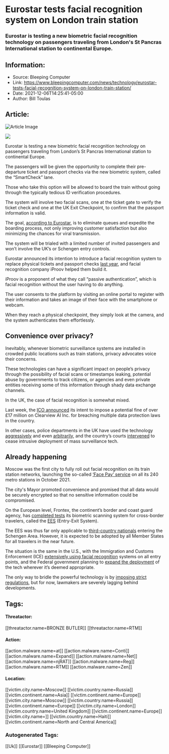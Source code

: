 # Eurostar tests facial recognition system on London train station
### Eurostar is testing a new biometric facial recognition technology on passengers traveling from London's St Pancras International station to continental Europe.

## Information:
+ Source: Bleeping Computer
+ Link: https://www.bleepingcomputer.com/news/technology/eurostar-tests-facial-recognition-system-on-london-train-station/
+ Date: 2021-12-06T14:25:41-05:00
+ Author: Bill Toulas


## Article:
![Article Image](https://www.bleepstatic.com/content/hl-images/2021/12/06/eurostar.jpg)

![](https://www.bleepstatic.com/content/hl-images/2021/12/06/eurostar.jpg?rand=1763897632)


Eurostar is testing a new biometric facial recognition technology on passengers traveling from London’s St Pancras International station to continental Europe.


The passengers will be given the opportunity to complete their pre-departure ticket and passport checks via the new biometric system, called the “SmartCheck” lane.


Those who take this option will be allowed to board the train without going through the typically tedious ID verification procedures.


The system will involve two facial scans, one at the ticket gate to verify the ticket check and one at the UK Exit Checkpoint, to confirm that the passport information is valid.


The goal, [according to Eurostar](https://www.businesswire.com/news/home/20211205005029/en/iProov-and-Eurostar-Launch-Trial-to-Provide-Contactless-Travel-at-London-St-Pancras-International), is to eliminate queues and expedite the boarding process, not only improving customer satisfaction but also minimizing the chances for viral transmission.


The system will be trialed with a limited number of invited passengers and won’t involve the UK’s or Schengen entry controls.


Eurostar announced its intention to introduce a facial recognition system to replace physical tickets and passport checks [last year](https://www.nfcw.com/2020/06/24/366887/eurostar-to-let-international-train-passengers-use-biometrics-to-replace-physical-tickets-and-passport-checks/), and facial recognition company iProov helped them build it.


iProov is a proponent of what they call “passive authentication”, which is facial recognition without the user having to do anything.


The user consents to the platform by visiting an online portal to register with their information and takes an image of their face with the smartphone or webcam.


When they reach a physical checkpoint, they simply look at the camera, and the system authenticates them effortlessly.


Convenience over privacy?
-------------------------


Inevitably, whenever biometric surveillance systems are installed in crowded public locations such as train stations, privacy advocates voice their concerns.


These technologies can have a significant impact on people’s privacy through the possibility of facial scans or timestamps leaking, potential abuse by governments to track citizens, or agencies and even private entities receiving some of this information through shady data exchange channels.


In the UK, the case of facial recognition is somewhat mixed. 


Last week, the [ICO announced](https://ico.org.uk/about-the-ico/news-and-events/news-and-blogs/2021/11/ico-issues-provisional-view-to-fine-clearview-ai-inc-over-17-million/) its intent to impose a potential fine of over £17 million on Clearview AI Inc. for breaching multiple data protection laws in the country.


In other cases, police departments in the UK have used the technology [aggressively](https://www.wired.co.uk/article/met-police-facial-recognition-new#:~:text=The%20UK's%20biggest%20police%20force,bid%20to%20track%20down%20suspects.) and even [arbitrarily](https://www.theguardian.com/technology/2020/jan/12/anger-over-use-facial-recognition-south-wales-football-derby-cardiff-swansea), and the country’s courts [intervened](https://www.bbc.com/news/uk-wales-53734716) to cease intrusive deployment of mass surveillance tech.


Already happening
-----------------


Moscow was the first city to fully roll out facial recognition on its train station networks, launching the so-called [‘Face Pay’ service](https://www.mos.ru/news/item/97579073/) on all its 240 metro stations in October 2021.


The city's Mayor promoted convenience and promised that all data would be securely encrypted so that no sensitive information could be compromised.


On the European level, Frontex, the continent’s border and coast guard agency, has [completed tests](https://frontex.europa.eu/media-centre/news/news-release/frontex-entry-exit-system-pilot-project-6FimQn) its biometric scanning system for cross-border travelers, called the [EES](https://ec.europa.eu/home-affairs/policies/schengen-borders-and-visa/smart-borders/entry-exit-system_en) (Entry-Exit System).


The EES was thus far only applicable to [third-country nationals](https://www.schengenvisainfo.com/entry-exit-system-ees/) entering the Schengen Area. However, it is expected to be adopted by all Member States for all travelers in the near future.


The situation is the same in the U.S., with the Immigration and Customs Enforcement (ICE) [extensively using facial recognition](https://www.theverge.com/2020/8/14/21368930/clearview-ai-ice-contract-privacy-immigration) systems on all entry points, and the Federal government planning to [expand the deployment](https://www.washingtonpost.com/technology/2021/08/25/federal-facial-recognition-expansion/) of the tech wherever it’s deemed appropriate.


The only way to bridle the powerful technology is by [imposing strict regulations](https://www.bleepingcomputer.com/news/technology/european-parliament-calls-for-ban-on-ai-powered-mass-surveillance/), but for now, lawmakers are severely lagging behind developments.





## Tags:

#### Threatactor:
[[threatactor.name=BRONZE BUTLER]] [[threatactor.name=RTM]]

#### Action:
[[action.malware.name=at]] [[action.malware.name=Conti]] [[action.malware.name=Expand]] [[action.malware.name=Net]] [[action.malware.name=njRAT]] [[action.malware.name=Reg]] [[action.malware.name=RTM]] [[action.malware.name=Zen]]

#### Location:
[[victim.city.name=Moscow]] [[victim.country.name=Russia]] [[victim.continent.name=Asia]] [[victim.continent.name=Europe]] [[victim.city.name=Moscow]] [[victim.country.name=Russia]] [[victim.continent.name=Europe]] [[victim.city.name=London]] [[victim.country.name=United Kingdom]] [[victim.continent.name=Europe]] [[victim.city.name=]] [[victim.country.name=Haiti]] [[victim.continent.name=North and Central America]]

### Autogenerated Tags:
[[Uk]] [[Eurostar]] [[Bleeping Computer]]

